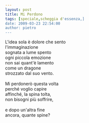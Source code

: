 ```yaml
---
layout: post
title: Mi Perdono
tags: [speciale,scheggia d'essenza,]
date: 2009-03-23 22:54:00
author: pietro
---
```

L'idea sola è dolore che sento<br/>l'immaginazione<br/>sognata a lume spento<br/>ogni piccola emozione<br/>non sai quant'è lamento<br/>come un dragone<br/>strozzato dal suo vento.<br/><br/>Mi perdonerò questa volta<br/>perché voglio capire<br/>affinché, la spina tolta,<br/>non bisogni più soffrire,<br/><br/> e dopo un'altra fine<br/>ancora, quante spine?
